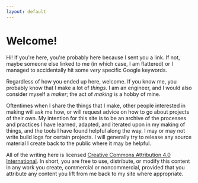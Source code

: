 ```yaml
---
layout: default
---
```


# Welcome!

Hi! If you're here, you're probably here because I sent you a link. If not, maybe someone else
linked to me (in which case, I am flattered) or I managed to accidentally hit some *very* specific
Google keywords.

Regardless of how you ended up here, welcome. If you know me, you probably know that I make a lot of
*things*. I am an engineer, and I would also consider myself a *maker*; the act of *making* is a hobby of mine.

Oftentimes when I share the things that I make, other people interested in making will ask me how,
or will request advice on how to go about projects of their own. My intention for this site is to be
an archive of the processes and practices I have learned, adapted, and iterated upon in my making of
things, and the tools I have found helpful along the way. I may or may not write build logs for
certain projects. I will generally try to release any source material I create back to the public
where it may be helpful.

All of the writing here is licensed [Creative Commons Attribution 4.0
International](https://creativecommons.org/licenses/by/4.0/). In short, you are free to use,
distribute, or modify this content in any work you create, commercial or noncommercial, provided
that you attribute any content you lift from me back to my site where appropriate.
